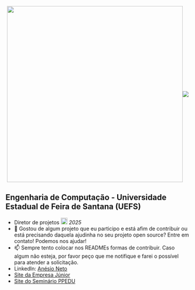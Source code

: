<div style="display: flex; justify-content: center; align-items: center;">
  <hr>
  <img src="https://github.com/AnesioSousa/AnesioSousa/raw/main/neural-network.gif" width="auto" height="480px"/>
  <hr>
  <img src="https://www.instaclustr.com/wp-content/uploads/2021/10/pasted-image-0-1-1-791x1024.png" />
  <hr>
</div>
<section>
  <h2>Engenharia de Computação - Universidade Estadual de Feira de Santana (UEFS)</h2>
  <ul>
    <li>Diretor de projetos <a href="https://site-ecompjr-8381c90986b5.herokuapp.com/"><img src="https://encrypted-tbn0.gstatic.com/images?q=tbn:ANd9GcSqfSr68jXvczFP-jvO8f-uqmwazJk6G_rDvw&s" alt="Logo ECOMPJR" width="auto" height="18px"/></a> <em>2025</em></li>
    <li>👯 Gostou de algum projeto que eu participo e está afim de contribuir ou está precisando daquela ajudinha no seu projeto open source? Entre em contato! Podemos nos ajudar! </li>
    <li>📫 Sempre tento colocar nos READMEs formas de contribuir. Caso algum não esteja, por favor peço que me notifique e farei o possível para atender a solicitação.</li>
    <li>LinkedIn: <a href="https://www.linkedin.com/in/anésio-neto-75063a243/">Anésio Neto</a></li>
    <li><a href="https://site-ecompjr-8381c90986b5.herokuapp.com/">Site da Empresa Júnior</a></li>
    <li><a href="https://www.seminarioppedu.com.br/">Site do Seminário PPEDU</a></li>
  </ul>
</section>
